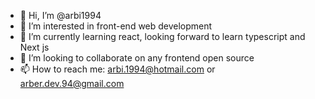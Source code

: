 - 👋 Hi, I’m @arbi1994
- 👀 I’m interested in front-end web development
- 🌱 I’m currently learning react, looking forward to learn typescript and Next js
- 💞️ I’m looking to collaborate on any frontend open source
- 📫 How to reach me: arbi.1994@hotmail.com or arber.dev.94@gmail.com

<!---
arbi1994/arbi1994 is a ✨ special ✨ repository because its `README.md` (this file) appears on your GitHub profile.
You can click the Preview link to take a look at your changes.
--->
